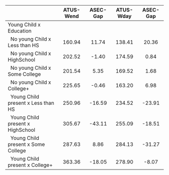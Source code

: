 
|                      |    ATUS-Wend |     ASEC-Gap |    ATUS-Wday |     ASEC-Gap |
| -------------------- | :----------: | :----------: | :----------: | :----------: |
| Young Child x Education |              |              |              |              |
| &nbsp;&nbsp;No young Child x Less than HS |       160.94 |        11.74 |       138.41 |        20.36 |
| &nbsp;&nbsp;No young Child x HighSchool |       202.52 |        -1.40 |       174.59 |         0.84 |
| &nbsp;&nbsp;No young Child x Some College |       201.54 |         5.35 |       169.52 |         1.68 |
| &nbsp;&nbsp;No young Child x College+ |       225.65 |        -0.46 |       163.20 |         6.98 |
| &nbsp;&nbsp;Young Child present x Less than HS |       250.96 |       -16.59 |       234.52 |       -23.91 |
| &nbsp;&nbsp;Young Child present x HighSchool |       305.67 |       -43.11 |       255.09 |       -18.51 |
| &nbsp;&nbsp;Young Child present x Some College |       287.63 |         8.86 |       284.13 |       -31.27 |
| &nbsp;&nbsp;Young Child present x College+ |       363.36 |       -18.05 |       278.90 |        -8.07 |

